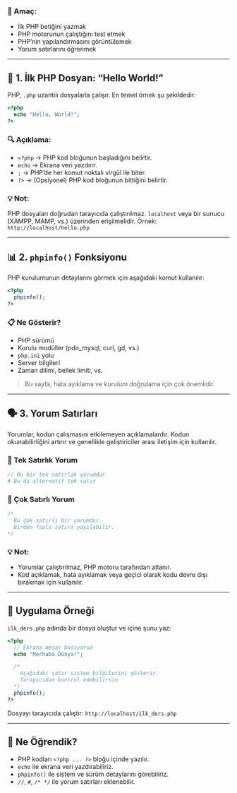### 🎯 Amaç:

* İlk PHP betiğini yazmak
* PHP motorunun çalıştığını test etmek
* PHP’nin yapılandırmasını görüntülemek
* Yorum satırlarını öğrenmek

---

## 🧪 1. İlk PHP Dosyan: “Hello World!”

PHP, `.php` uzantılı dosyalarla çalışır. En temel örnek şu şekildedir:

```php
<?php
  echo "Hello, World!";
?>
```

### 🔍 Açıklama:

* `<?php` → PHP kod bloğunun başladığını belirtir.
* `echo` → Ekrana veri yazdırır.
* `;` → PHP’de her komut noktalı virgül ile biter.
* `?>` → (Opsiyonel) PHP kod bloğunun bittiğini belirtir.

### 💡 Not:

PHP dosyaları doğrudan tarayıcıda çalıştırılmaz. `localhost` veya bir sunucu (XAMPP, MAMP, vs.) üzerinden erişilmelidir.
Örnek:
`http://localhost/hello.php`

---

## 📊 2. `phpinfo()` Fonksiyonu

PHP kurulumunun detaylarını görmek için aşağıdaki komut kullanılır:

```php
<?php
  phpinfo();
?>
```

### 📋 Ne Gösterir?

* PHP sürümü
* Kurulu modüller (pdo\_mysql, curl, gd, vs.)
* `php.ini` yolu
* Server bilgileri
* Zaman dilimi, bellek limiti, vs.

> Bu sayfa, hata ayıklama ve kurulum doğrulama için çok önemlidir.

---

## 🗣️ 3. Yorum Satırları

Yorumlar, kodun çalışmasını etkilemeyen açıklamalardır. Kodun okunabilirliğini artırır ve genellikle geliştiriciler arası iletişim için kullanılır.

### 🔹 Tek Satırlık Yorum

```php
// Bu bir tek satırlık yorumdur
# Bu da alternatif tek satır
```

### 🔹 Çok Satırlı Yorum

```php
/*
  Bu çok satırlı bir yorumdur.
  Birden fazla satıra yayılabilir.
*/
```

### 💡 Not:

* Yorumlar çalıştırılmaz, PHP motoru tarafından atlanır.
* Kod açıklamak, hata ayıklamak veya geçici olarak kodu devre dışı bırakmak için kullanılır.

---

## 🎯 Uygulama Örneği

`ilk_ders.php` adında bir dosya oluştur ve içine şunu yaz:

```php
<?php
  // Ekrana mesaj basıyoruz
  echo "Merhaba Dünya!";

  /*
    Aşağıdaki satır sistem bilgilerini gösterir.
    Tarayıcıdan kontrol edebilirsin.
  */
  phpinfo();
?>
```

Dosyayı tarayıcıda çalıştır:
`http://localhost/ilk_ders.php`

---

## 🧠 Ne Öğrendik?

* PHP kodları `<?php ... ?>` bloğu içinde yazılır.
* `echo` ile ekrana veri yazdırabiliriz.
* `phpinfo()` ile sistem ve sürüm detaylarını görebiliriz.
* `//`, `#`, `/* */` ile yorum satırları eklenebilir.